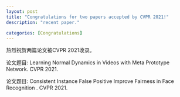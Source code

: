 ```yaml
---
layout: post
title: "Congratulations for two papers accepted by CVPR 2021!"
description: "recent paper."

categories: [Congratulations]
---
```

热烈祝贺两篇论文被CVPR 2021收录。

论文题目: Learning Normal Dynamics in Videos with Meta Prototype Network. CVPR 2021.

论文题目: Consistent Instance False Positive Improve Fairness in Face Recognition . CVPR 2021.


